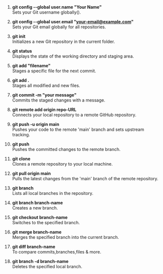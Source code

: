 

1. **git config --global user.name "Your Name"**  
   Sets your Git username globally().

2. **git config --global user.email "your-email@example.com"**  
   Sets your Git email globally for all repositories.

3. **git init**  
   Initializes a new Git repository in the current folder.

4. **git status**  
   Displays the state of the working directory and staging area.

5. **git add "filename"**  
  Stages a specific file for the next commit.

6. **git add .**  
  Stages all modified and new files.

7. **git commit -m "your message"**  
  Commits the staged changes with a message.

8. **git remote add origin repo-URL**  
  Connects your local repository to a remote GitHub repository.

9. **git push -u origin main**  
  Pushes your code to the remote 'main' branch and sets upstream tracking.

10. **git push**  
  Pushes the committed changes to the remote branch.

11. **git clone <repo-URL>**  
  Clones a remote repository to your local machine.

12. **git pull origin main**  
  Pulls the latest changes from the 'main' branch of the remote repository.

13. **git branch**  
  Lists all local branches in the repository.

14. **git branch branch-name**  
  Creates a new branch.

15. **git checkout branch-name**  
  Switches to the specified branch.

16. **git merge branch-name**  
  Merges the specified branch into the current branch.

17. **git diff branch-name**  
    To compare commits,branches,files & more.

19. **git branch -d branch-name**  
  Deletes the specified local branch.

